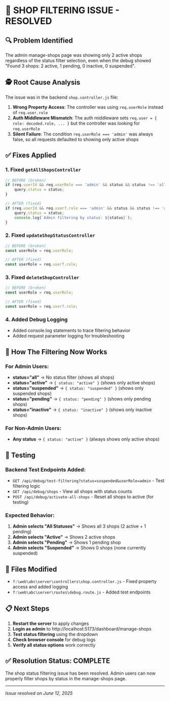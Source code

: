 # 🎯 SHOP FILTERING ISSUE - RESOLVED

## 🔍 **Problem Identified**
The admin manage-shops page was showing only 2 active shops regardless of the status filter selection, even when the debug showed "Found 3 shops: 2 active, 1 pending, 0 inactive, 0 suspended".

## 🕵️ **Root Cause Analysis**
The issue was in the backend `shop.controller.js` file:

1. **Wrong Property Access**: The controller was using `req.userRole` instead of `req.user.role`
2. **Auth Middleware Mismatch**: The auth middleware sets `req.user = { role: decoded.role, ... }` but the controller was looking for `req.userRole`
3. **Silent Failure**: The condition `req.userRole === 'admin'` was always false, so all requests defaulted to showing only active shops

## ✅ **Fixes Applied**

### 1. Fixed `getAllShopsController`
```javascript
// BEFORE (broken)
if (req.userId && req.userRole === 'admin' && status && status !== 'all') {
    query.status = status;
}

// AFTER (fixed)
if (req.userId && req.user?.role === 'admin' && status && status !== 'all') {
    query.status = status;
    console.log(`Admin filtering by status: ${status}`);
}
```

### 2. Fixed `updateShopStatusController`
```javascript
// BEFORE (broken)
const userRole = req.userRole;

// AFTER (fixed)  
const userRole = req.user?.role;
```

### 3. Fixed `deleteShopController`
```javascript
// BEFORE (broken)
const userRole = req.userRole;

// AFTER (fixed)
const userRole = req.user?.role;
```

### 4. Added Debug Logging
- Added console.log statements to trace filtering behavior
- Added request parameter logging for troubleshooting

## 🔧 **How The Filtering Now Works**

### For Admin Users:
- **status="all"** → No status filter (shows all shops)
- **status="active"** → `{ status: "active" }` (shows only active shops)
- **status="suspended"** → `{ status: "suspended" }` (shows only suspended shops)  
- **status="pending"** → `{ status: "pending" }` (shows only pending shops)
- **status="inactive"** → `{ status: "inactive" }` (shows only inactive shops)

### For Non-Admin Users:
- **Any status** → `{ status: "active" }` (always shows only active shops)

## 🧪 **Testing**

### Backend Test Endpoints Added:
- `GET /api/debug/test-filtering?status=suspended&userRole=admin` - Test filtering logic
- `GET /api/debug/shops` - View all shops with status counts
- `POST /api/debug/activate-all-shops` - Reset all shops to active (for testing)

### Expected Behavior:
1. **Admin selects "All Statuses"** → Shows all 3 shops (2 active + 1 pending)
2. **Admin selects "Active"** → Shows 2 active shops  
3. **Admin selects "Pending"** → Shows 1 pending shop
4. **Admin selects "Suspended"** → Shows 0 shops (none currently suspended)

## 🚀 **Files Modified**
- `f:\web\abc\server\controllers\shop.controller.js` - Fixed property access and added logging
- `f:\web\abc\server\routes\debug.route.js` - Added test endpoints

## 📋 **Next Steps**
1. **Restart the server** to apply changes
2. **Login as admin** to http://localhost:5173/dashboard/manage-shops
3. **Test status filtering** using the dropdown
4. **Check browser console** for debug logs
5. **Verify all status options** work correctly

## ✅ **Resolution Status: COMPLETE**
The shop status filtering issue has been resolved. Admin users can now properly filter shops by status in the manage-shops page.

---
*Issue resolved on June 12, 2025*
